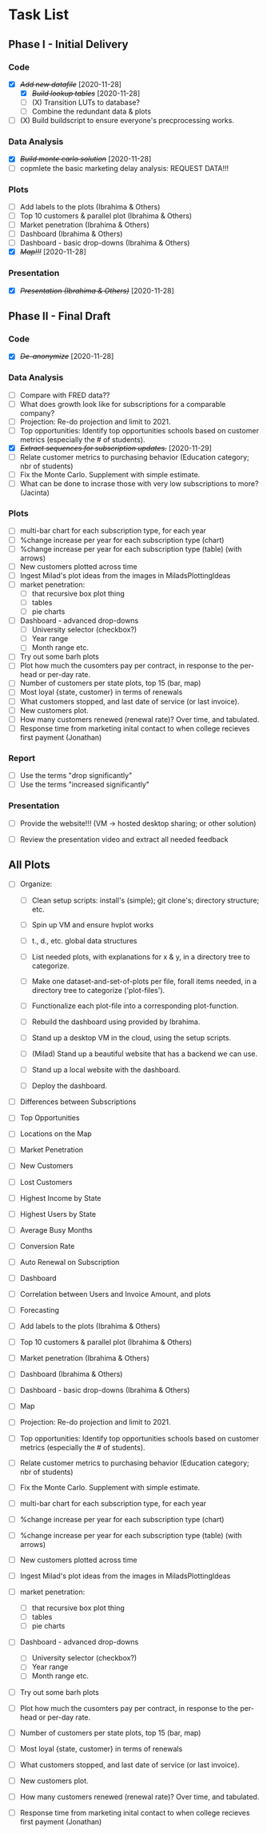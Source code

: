 # Task List


## Phase I - Initial Delivery

### Code

* [X] ~~*Add new datafile*~~ [2020-11-28]
    * [X] ~~*Build lookup tables*~~ [2020-11-28]
    * [ ] (X) Transition LUTs to database?
    * [ ] Combine the redundant data & plots
* [ ] (X) Build buildscript to ensure everyone's precprocessing works.

### Data Analysis

* [X] ~~*Build monte carlo solution*~~ [2020-11-28]
* [ ] copmlete the basic marketing delay analysis: REQUEST DATA!!!

### Plots

* [ ] Add labels to the plots (Ibrahima & Others)
* [ ] Top 10 customers & parallel plot (Ibrahima & Others)
* [ ] Market penetration (Ibrahima & Others)
* [ ] Dashboard (Ibrahima & Others)
* [ ] Dashboard - basic drop-downs (Ibrahima & Others)
* [X] ~~*Map!!!*~~ [2020-11-28]

### Presentation

* [X] ~~*Presentation (Ibrahima & Others)*~~ [2020-11-28]

## Phase II - Final Draft

### Code

* [X] ~~*De-anonymize*~~ [2020-11-28]

### Data Analysis

* [ ] Compare with FRED data??
* [ ] What does growth look like for subscriptions for a comparable company?
* [ ] Projection: Re-do projection and limit to 2021.
* [ ] Top opportunities: Identify top opportunities schools based on customer metrics (especially the # of students).
* [X] ~~*Extract sequences for subscription updates.*~~ [2020-11-29]
* [ ] Relate customer metrics to purchasing behavior (Education category; nbr of students)
* [ ] Fix the Monte Carlo. Supplement with simple estimate.
* [ ] What can be done to incrase those with very low subscriptions to more? (Jacinta)

### Plots

* [ ] multi-bar chart for each subscription type, for each year
* [ ] %change increase per year for each subscription type (chart)
* [ ] %change increase per year for each subscription type (table) (with arrows)
* [ ] New customers plotted across time
* [ ] Ingest Milad's plot ideas from the images in MiladsPlottingIdeas
* [ ] market penetration:
    * [ ]  that recursive box plot thing
    * [ ]  tables
    * [ ]  pie charts
* [ ] Dashboard - advanced drop-downs
    * [ ]  University selector (checkbox?)
    * [ ]  Year range
    * [ ]  Month range etc.
* [ ] Try out some barh plots
* [ ] Plot how much the cusomters pay per contract, in response to the per-head or per-day rate.
* [ ] Number of customers per state plots, top 15 (bar, map)
* [ ] Most loyal {state, customer} in terms of renewals
* [ ] What customers stopped, and last date of service (or last invoice).
* [ ] New customers plot.
* [ ] How many customers renewed (renewal rate)? Over time, and tabulated.
* [ ] Response time from marketing inital contact to when college recieves first payment (Jonathan)

### Report

* [ ] Use the terms "drop significantly"
* [ ] Use the terms "increased significantly"

### Presentation

* [ ] Provide the website!!! (VM -> hosted desktop sharing; or other solution)
* [ ] Review the presentation video and extract all needed feedback












## All Plots

* [ ] Organize:
	* [ ] Clean setup scripts: install's (simple); git clone's; directory structure; etc.
	* [ ] Spin up VM and ensure hvplot works
	* [ ] t., d., etc. global data structures
	* [ ] List needed plots, with explanations for x & y, in a directory tree to categorize.
	* [ ] Make one dataset-and-set-of-plots per file, forall items needed, in a directory tree to categorize ('plot-files').
	* [ ] Functionalize each plot-file into a corresponding plot-function.
	* [ ] Rebuild the dashboard using provided by Ibrahima.
	* [ ] Stand up a desktop VM in the cloud, using the setup scripts.
	* [ ] (Milad) Stand up a beautiful website that has a backend we can use.
	* [ ] Stand up a local website with the dashboard.
	* [ ] Deploy the dashboard.



* [ ] Differences between Subscriptions
* [ ] Top Opportunities
* [ ] Locations on the Map
* [ ] Market Penetration
* [ ] New Customers
* [ ] Lost Customers
* [ ] Highest Income by State
* [ ] Highest Users by State
* [ ] Average Busy Months
* [ ] Conversion Rate
* [ ] Auto Renewal on Subscription
* [ ] Dashboard
* [ ] Correlation between Users and Invoice Amount, and plots
* [ ] Forecasting

* [ ] Add labels to the plots (Ibrahima & Others)
* [ ] Top 10 customers & parallel plot (Ibrahima & Others)
* [ ] Market penetration (Ibrahima & Others)
* [ ] Dashboard (Ibrahima & Others)
* [ ] Dashboard - basic drop-downs (Ibrahima & Others)
* [ ] Map
* [ ] Projection: Re-do projection and limit to 2021.
* [ ] Top opportunities: Identify top opportunities schools based on customer metrics (especially the # of students).
* [ ] Relate customer metrics to purchasing behavior (Education category; nbr of students)
* [ ] Fix the Monte Carlo. Supplement with simple estimate.
* [ ] multi-bar chart for each subscription type, for each year
* [ ] %change increase per year for each subscription type (chart)
* [ ] %change increase per year for each subscription type (table) (with arrows)
* [ ] New customers plotted across time
* [ ] Ingest Milad's plot ideas from the images in MiladsPlottingIdeas
* [ ] market penetration:
    * [ ]  that recursive box plot thing
    * [ ]  tables
    * [ ]  pie charts
* [ ] Dashboard - advanced drop-downs
    * [ ]  University selector (checkbox?)
    * [ ]  Year range
    * [ ]  Month range etc.
* [ ] Try out some barh plots
* [ ] Plot how much the cusomters pay per contract, in response to the per-head or per-day rate.
* [ ] Number of customers per state plots, top 15 (bar, map)
* [ ] Most loyal {state, customer} in terms of renewals
* [ ] What customers stopped, and last date of service (or last invoice).
* [ ] New customers plot.
* [ ] How many customers renewed (renewal rate)? Over time, and tabulated.
* [ ] Response time from marketing inital contact to when college recieves first payment (Jonathan)
